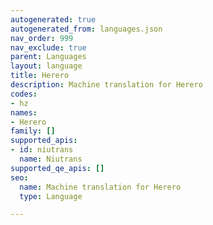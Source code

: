 ```yaml
---
autogenerated: true
autogenerated_from: languages.json
nav_order: 999
nav_exclude: true
parent: Languages
layout: language
title: Herero
description: Machine translation for Herero
codes:
- hz
names:
- Herero
family: []
supported_apis:
- id: niutrans
  name: Niutrans
supported_qe_apis: []
seo:
  name: Machine translation for Herero
  type: Language

---
```


